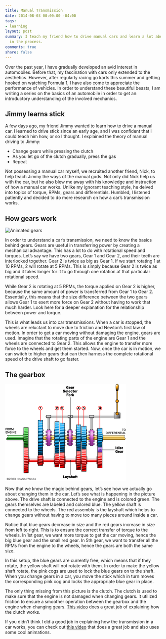 ```yaml
---
title: Manual Transmission
date: 2014-08-03 00:00:00 -04:00
tags:
- learning
layout: post
summary: I teach my friend how to drive manual cars and learn a lot about manual transmission
  in the process.
comments: true
share: false
---
```


Over the past year, I have gradually developed an avid interest in automobiles. Before that, my fascination with cars only extended to the aesthetics. However, after regularly racing go karts this summer and getting hooked on watching Formula 1, I have also come to appreciate the performance of vehicles. In order to understand these beautiful beasts, I am writing a series on the basics of an automobile in order to get an introductory understanding of the involved mechanics.

## Jimmy learns stick

A few days ago, my friend Jimmy wanted to learn how to drive a manual car. I learned to drive stick since an early age, and I was confident that I could teach him how, or so I thought. I explained the theory of manual driving to Jimmy:

* Change gears while pressing the clutch
* As you let go of the clutch gradually, press the gas
* Repeat

Not possessing a manual car myself, we recruited another friend, Nick, to help teach Jimmy the ways of the manual gods. Not only did Nick help us with the car, but he also blew me away with his knowledge and instruction of how a manual car works. Unlike my ignorant teaching style, he delved into topics of torque, RPMs, gears and differentials. Humbled, I listened patiently and decided to do more research on how a car’s transmission works.

## How gears work

![Animated gears](http://upload.wikimedia.org/wikipedia/commons/1/14/Gears_animation.gif)

In order to understand a car’s transmission, we need to know the basics behind gears. Gears are useful in transferring power by creating a mechanical advantage. This has a lot to do with rotational speed and torques. Let’s say we have two gears, Gear 1 and Gear 2, and their teeth are interlocked together. Gear 2 is twice as big as Gear 1. If we start rotating 1 at 10 RPMs, 2 will rotate at 5 RPMs. This is simply because Gear 2 is twice as big and it takes longer for it to go through one rotation at that particular rotational speed.

While Gear 2 is rotating at 5 RPMs, the torque applied on Gear 2 is higher, because the same amount of power is transferred from Gear 1 to Gear 2. Essentially, this means that the size difference between the two gears allows Gear 1 to exert more force on Gear 2 without having to work that much harder. Look here for a deeper explanation for the relationship between power and torque.

This is what leads us into car transmissions. When a car is stopped, the wheels are reluctant to move due to friction and Newton’s first law of motion. In order to get a car moving without damaging the engine, gears are used. Imagine that the rotating parts of the engine are Gear 1 and the wheels are connected to Gear 2. This allows the engine to transfer more force to the wheels and get them started. Now, once the car is in motion, we can switch to higher gears that can then harness the complete rotational speed of the drive shaft to go faster.

## The gearbox

![Gearbox](/images/gearbox.gif)

Now that we know the magic behind gears, let’s see how we actually go about changing them in the car. Let’s see what is happening in the picture above. The drive shaft is connected to the engine and is colored green. The gears themselves are labeled and colored blue. The yellow shaft is connected to the wheels. The red assembly is the layshaft which helps to change gears without having to move too many pieces around inside a car.

Notice that blue gears decrease in size and the red gears increase in size from left to right. This is to ensure the correct transfer of torque to the wheels. In 1st gear, we want more torque to get the car moving, hence the big blue gear and the small red gear. In 5th gear, we want to transfer all the RPMs from the engine to the wheels, hence the gears are both the same size.

In this setup, the blue gears are currently free, which means that if they rotate, the yellow shaft will not rotate with them. In order to make the yellow shaft rotate, the pink cogs are used to lock the blue gears on to the shaft. When you change gears in a car, you move the stick which in turn moves the corresponding pink cog and locks the appropriate blue gear in place.

The only thing missing from this picture is the clutch. The clutch is used to make sure that the engine is not damaged when changing gears. It utilized friction to ensure a smoother operation between the gearbox and the engine when changing gears. [This video](http://www.youtube.com/watch?v=pqF-aBtTBnY) does a great job of explaining how the clutch works.

If you didn’t think I did a good job in explaining how the transmission in a car works, you can check out [this video](http://www.youtube.com/watch?v=K53cPGRE1Kk) that does a great job and also uses some cool animations.
